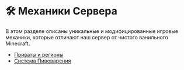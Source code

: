 # 🛠 Механики Сервера

В этом разделе описаны уникальные и модифицированные игровые механики, которые отличают наш сервер от чистого ванильного Minecraft.

* [Приваты и регионы](claim-land.md)
* [Система Пивоварения](brewery.md)